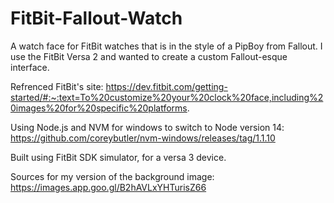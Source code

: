 # FitBit-Fallout-Watch
A watch face for FitBit watches that is in the style of a PipBoy from Fallout. I use the FitBit Versa 2 and wanted to create a custom Fallout-esque interface.

Refrenced FitBit's site: https://dev.fitbit.com/getting-started/#:~:text=To%20customize%20your%20clock%20face,including%20images%20for%20specific%20platforms.

Using Node.js and NVM for windows to switch to Node version 14:
    https://github.com/coreybutler/nvm-windows/releases/tag/1.1.10
    
Built using FitBit SDK simulator, for a versa 3 device.

Sources for my version of the background image:
    https://images.app.goo.gl/B2hAVLxYHTurisZ66
